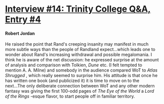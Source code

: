 # [Interview #14: Trinity College Q&A, Entry #4](https://www.theoryland.com/intvmain.php?i=14#4)

#### Robert Jordan

He raised the point that Rand's creeping insanity may manifest in much more subtle ways than the people of Randland expect...which leads one to wonder about Rand's increasing withdrawal and possible megalomania. I think he is aware of the net discussion: he expressed surprise at the amount of analysis and comparison with Tolkien,
*Dune*
etc. (I felt tempted to mention A. A. Milne) and somebody in the audience compared WoT to
*Atlas Shrugged*
, which really seemed to surprise him. His attitude is that once he has written one book (and publicized it) it is time to move on to the next...The only deliberate connection between WoT and any other modern fantasy was giving the first 100-odd pages of
*The Eye of the World*
a
*Lord of the Rings*
-esque flavor, to start people off in familiar territory.

